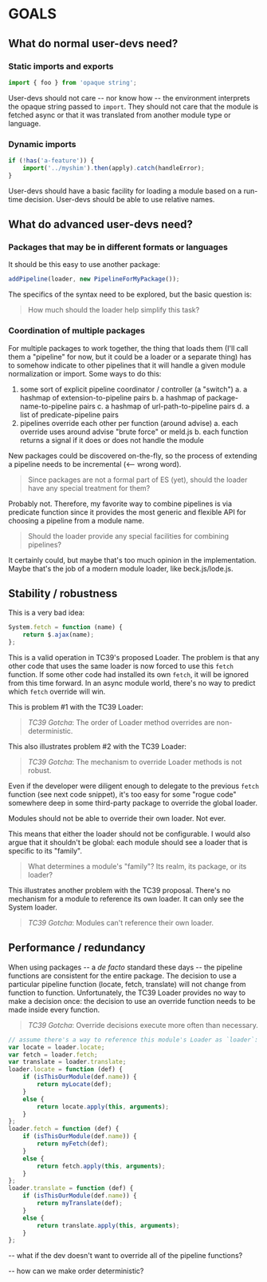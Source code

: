 # GOALS

## What do normal user-devs need?

### Static imports and exports

```js
import { foo } from 'opaque string';
```

User-devs should not care -- nor know how -- the environment interprets the
opaque string passed to `import`.  They should not care that the module is
fetched async or that it was translated from another module type or language.

### Dynamic imports

```js
if (!has('a-feature')) {
	import('../myshim').then(apply).catch(handleError);
}
```

User-devs should have a basic facility for loading a module based on a run-time
decision.  User-devs should be able to use relative names.

## What do advanced user-devs need?

### Packages that may be in different formats or languages

It should be this easy to use another package:

```js
addPipeline(loader, new PipelineForMyPackage());
```

The specifics of the syntax need to be explored, but the basic question is:

> How much should the loader help simplify this task?

### Coordination of multiple packages

For multiple packages to work together, the thing that loads them (I'll call
them a "pipeline" for now, but it could be a loader or a separate thing)
has to somehow indicate to other pipelines that it will handle a
given module normalization or import.  Some ways to do this:

1. some sort of explicit pipeline coordinator / controller (a "switch")
	a. a hashmap of extension-to-pipeline pairs
	b. a hashmap of package-name-to-pipeline pairs
	c. a hashmap of url-path-to-pipeline pairs
	d. a list of predicate-pipeline pairs
2. pipelines override each other per function (around advise)
	a. each override uses around advise "brute force" or meld.js
	b. each function returns a signal if it does or does not handle the module

New packages could be discovered on-the-fly, so the process of extending a
pipeline needs to be incremental (<-- wrong word).

> Since packages are not a formal part of ES (yet), should the loader have
any special treatment for them?

Probably not. Therefore, my favorite way to combine pipelines is via predicate
function since it provides the most generic and flexible API for choosing a
pipeline from a module name.

> Should the loader provide any special facilities for combining pipelines?

It certainly could, but maybe that's too much opinion in the implementation.
Maybe that's the job of a modern module loader, like beck.js/lode.js.

## Stability / robustness

This is a very bad idea:

```js
System.fetch = function (name) {
	return $.ajax(name);
};
```

This is a valid operation in TC39's proposed Loader.  The problem is that
any other code that uses the same loader is now forced to use this `fetch`
function.  If some other code had installed its own `fetch`, it will be
ignored from this time forward.  In an async module world, there's no way
to predict which `fetch` override will win.

This is problem #1 with the TC39 Loader:

> *TC39 Gotcha*: The order of Loader method overrides are non-deterministic.

This also illustrates problem #2 with the TC39 Loader:

> *TC39 Gotcha*: The mechanism to override Loader methods is not robust.

Even if the developer were diligent enough to delegate to the previous `fetch`
function (see next code snippet), it's too easy for some "rogue code"
somewhere deep in some third-party package to override the global loader.

Modules should not be able to override their own loader.  Not ever.

This means that either the loader should not be configurable.  I would also
argue that it shouldn't be global: each module should see a loader that is
specific to its "family".

> What determines a module's "family"? Its realm, its package, or its loader?

This illustrates another problem with the TC39 proposal.  There's no mechanism
for a module to reference its own loader.  It can only see the System loader.

> *TC39 Gotcha*: Modules can't reference their own loader.

## Performance / redundancy

When using packages -- a *de facto* standard these days -- the pipeline
functions are consistent for the entire package.  The decision to use a
particular pipeline function (locate, fetch, translate) will not change from
function to function.  Unfortunately, the TC39 Loader provides no way to
make a decision once: the decision to use an override function needs to be
made inside every function.

> *TC39 Gotcha*: Override decisions execute more often than necessary.

```js
// assume there's a way to reference this module's Loader as `loader`:
var locate = loader.locate;
var fetch = loader.fetch;
var translate = loader.translate;
loader.locate = function (def) {
	if (isThisOurModule(def.name)) {
		return myLocate(def);
	}
	else {
		return locate.apply(this, arguments);
	}
};
loader.fetch = function (def) {
	if (isThisOurModule(def.name)) {
		return myFetch(def);
	}
	else {
		return fetch.apply(this, arguments);
	}
};
loader.translate = function (def) {
	if (isThisOurModule(def.name)) {
		return myTranslate(def);
	}
	else {
		return translate.apply(this, arguments);
	}
};
```



-- what if the dev doesn't want to override all of the pipeline functions?

-- how can we make order deterministic?
